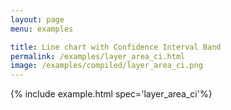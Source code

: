 ```yaml
---
layout: page
menu: examples

title: Line chart with Confidence Interval Band
permalink: /examples/layer_area_ci.html
image: /examples/compiled/layer_area_ci.png
---
```




{% include example.html spec='layer_area_ci'%}
